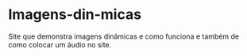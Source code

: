 # Imagens-din-micas
Site que demonstra imagens dinâmicas e como funciona e também de como colocar um áudio no site.
